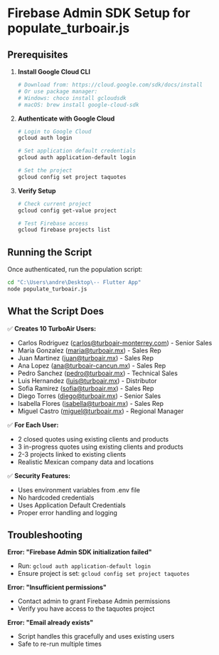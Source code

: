 # Firebase Admin SDK Setup for populate_turboair.js

## Prerequisites

1. **Install Google Cloud CLI**
   ```bash
   # Download from: https://cloud.google.com/sdk/docs/install
   # Or use package manager:
   # Windows: choco install gcloudsdk
   # macOS: brew install google-cloud-sdk
   ```

2. **Authenticate with Google Cloud**
   ```bash
   # Login to Google Cloud
   gcloud auth login

   # Set application default credentials
   gcloud auth application-default login

   # Set the project
   gcloud config set project taquotes
   ```

3. **Verify Setup**
   ```bash
   # Check current project
   gcloud config get-value project

   # Test Firebase access
   gcloud firebase projects list
   ```

## Running the Script

Once authenticated, run the population script:

```bash
cd "C:\Users\andre\Desktop\-- Flutter App"
node populate_turboair.js
```

## What the Script Does

✅ **Creates 10 TurboAir Users:**
- Carlos Rodriguez (carlos@turboair-monterrey.com) - Senior Sales
- Maria Gonzalez (maria@turboair.mx) - Sales Rep
- Juan Martinez (juan@turboair.mx) - Sales Rep
- Ana Lopez (ana@turboair-cancun.mx) - Sales Rep
- Pedro Sanchez (pedro@turboair.mx) - Technical Sales
- Luis Hernandez (luis@turboair.mx) - Distributor
- Sofia Ramirez (sofia@turboair.mx) - Sales Rep
- Diego Torres (diego@turboair.mx) - Senior Sales
- Isabella Flores (isabella@turboair.mx) - Sales Rep
- Miguel Castro (miguel@turboair.mx) - Regional Manager

✅ **For Each User:**
- 2 closed quotes using existing clients and products
- 3 in-progress quotes using existing clients and products
- 2-3 projects linked to existing clients
- Realistic Mexican company data and locations

✅ **Security Features:**
- Uses environment variables from .env file
- No hardcoded credentials
- Uses Application Default Credentials
- Proper error handling and logging

## Troubleshooting

**Error: "Firebase Admin SDK initialization failed"**
- Run: `gcloud auth application-default login`
- Ensure project is set: `gcloud config set project taquotes`

**Error: "Insufficient permissions"**
- Contact admin to grant Firebase Admin permissions
- Verify you have access to the taquotes project

**Error: "Email already exists"**
- Script handles this gracefully and uses existing users
- Safe to re-run multiple times